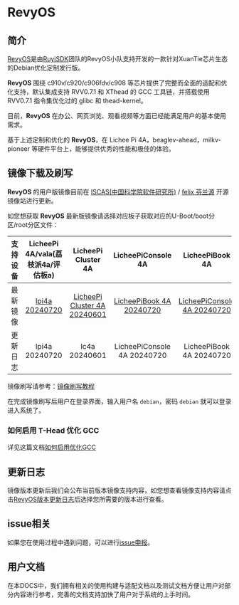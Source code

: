 # RevyOS

## 简介

[RevyOS](https://github.com/revyos)是由[RuyiSDK](https://github.com/ruyisdk)团队的RevyOS小队支持开发的一款针对XuanTie芯片生态的Debian优化定制发行版。

__RevyOS__ 围绕 c910v/c920/c906fdv/c908 等芯片提供了完整而全面的适配和优化支持，默认集成支持 RVV0.7.1 和 XThead 的 GCC 工具链，并搭载使用 RVV0.7.1 指令集优化过的 glibc 和 thead-kernel。

目前，__RevyOS__ 在办公、网页浏览、观看视频等方面已经能满足用户的基本使用需求。

基于上述定制和优化的 __RevyOS__，在 Lichee Pi 4A，beaglev-ahead，milkv-pioneer 等硬件平台上，能够提供优秀的性能和极佳的体验。

## 镜像下载及刷写

__RevyOS__ 的用户版镜像目前在 [ISCAS(中国科学院软件研究所)](https://mirror.iscas.ac.cn/revyos) / [felix 芬兰源](https://mirrors.felixc.at/revyos/) 开源镜像站进行更新。

如您想获取 __RevyOS__ 最新版镜像请选择对应板子获取对应的U-Boot/boot分区/root分区文件：

| 支持设备 | LicheePi 4A/vala(荔枝派4a/评估板a) | LicheePi Cluster 4A | LicheePiConsole 4A | LicheePiBook 4A | ahead(beaglev-ahead) | Milk-V Pioneer | Milk-V Meles |
| :--: | :--: | :--: | :--: | :--: | :--: | :--: | :--: |
| 最新镜像 | [lpi4a 20240720](https://mirror.iscas.ac.cn/revyos/extra/images/lpi4a/20240720/) | [LicheePi Cluster 4A 20240601](https://mirror.iscas.ac.cn/revyos/extra/images/lpi4a/20240601/) | [LicheePiBook 4A 20240720](https://mirror.iscas.ac.cn/revyos/extra/images/laptop4a/20240720/) | [LicheePiConsole 4A 20240720](https://mirror.iscas.ac.cn/revyos/extra/images/lcon4a/20240720/) |[ahead 20240529](https://github.com/revyos/mkimg-th1520/releases/tag/20240529) | [pioneer20240716](https://mirror.iscas.ac.cn/revyos/extra/images/sg2042/20240716/) | [meles20240720](https://mirror.iscas.ac.cn/revyos/extra/images/meles/20240720/) |
| 更新日志 | lpi4a 20240720 | lc4a 20240601 | LicheePiConsole 4A 20240720 |LicheePiBook 4A 20240720 | ahead 20240529 | pioneer20240716 | Meles20240720 |

镜像刷写请参考：[镜像刷写教程](https://wiki.sipeed.com/hardware/zh/lichee/th1520/lpi4a/4_burn_image.html#%E6%89%B9%E9%87%8F%E7%83%A7%E5%BD%95)

在完成镜像刷写后用户在登录界面，输入用户名 `debian`，密码 `debian` 就可以登录进入系统了。

### 如何启用 T-Head 优化 GCC

详见这篇文档[如何启用优化GCC](build/debian/enable_optimization_gcc.md)

## 更新日志

镜像版本更新后我们会公布当前版本镜像支持内容，如您想查看镜像支持内容请点击[RevyOS版本更新日志](./changelog/)后选择您所需要的版本进行查看。

## issue相关

如果您在使用过程中遇到问题，可以进行[issue申报](https://github.com/revyos/revyos/issues)。

## 用户文档

在本DOCS中，我们拥有相关的使用构建与适配文档以及测试文档方便让用户对部分内容进行参考，完善的文档支持加快了用户对于系统的上手时间。

